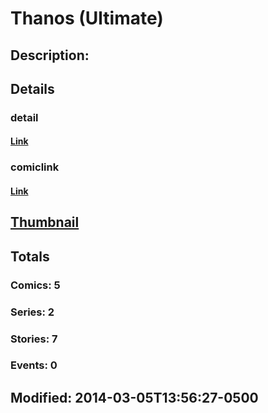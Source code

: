 # Thanos (Ultimate)
## Description: 
## Details
### detail
#### [Link](http://marvel.com/characters/58/thanos?utm_campaign=apiRef&utm_source=225578a89fc76f3d20fbffda5d17a88d)
### comiclink
#### [Link](http://marvel.com/comics/characters/1015004/thanos_ultimate?utm_campaign=apiRef&utm_source=225578a89fc76f3d20fbffda5d17a88d)
## [Thumbnail](http://i.annihil.us/u/prod/marvel/i/mg/5/c0/5317734cbc1d0.jpg)
## Totals
### Comics: 5
### Series: 2
### Stories: 7
### Events: 0
## Modified: 2014-03-05T13:56:27-0500